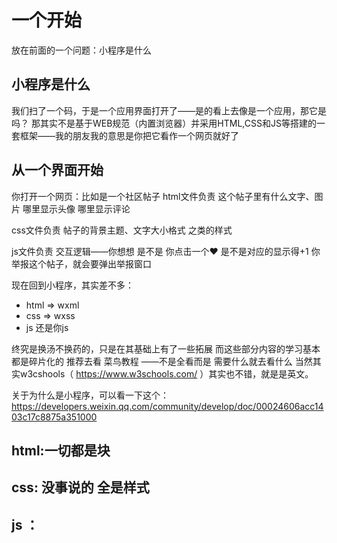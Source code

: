 # 一个开始

放在前面的一个问题：小程序是什么

## 小程序是什么

我们扫了一个码，于是一个应用界面打开了——是的看上去像是一个应用，那它是吗？
那其实不是基于WEB规范（内置浏览器）并采用HTML,CSS和JS等搭建的一套框架——我的朋友我的意思是你把它看作一个网页就好了

## 从一个界面开始  

你打开一个网页：比如是一个社区帖子
html文件负责 这个帖子里有什么文字、图片 哪里显示头像 哪里显示评论

css文件负责 帖子的背景主题、文字大小格式 之类的样式

js文件负责 交互逻辑——你想想 是不是 你点击一个❤ 是不是对应的显示得+1 你举报这个帖子，就会要弹出举报窗口

现在回到小程序，其实差不多：
- html => wxml
- css => wxss
- js 还是你js 

终究是换汤不换药的，只是在其基础上有了一些拓展
而这些部分内容的学习基本都是碎片化的
推荐去看 菜鸟教程 ——不是全看而是 需要什么就去看什么
当然其实w3cshools（ https://www.w3schools.com/ ）其实也不错，就是是英文。

关于为什么是小程序，可以看一下这个：
https://developers.weixin.qq.com/community/develop/doc/00024606acc1403c17c8875a351000

## html:一切都是块


## css: 没事说的 全是样式

## js ：
